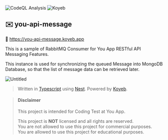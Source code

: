<div>
  <img alt="CodeQL Analysis" src="https://github.com/ezralazuardy/you-api-message/actions/workflows/github-code-scanning/codeql/badge.svg" />
  <img alt="Koyeb" src="https://deploy-badge.vercel.app?url=https://you-api-message.koyeb.app&name=koyeb" />
</div>

## ✉️ you-api-message

🔗 https://you-api-message.koyeb.app

This is a sample of RabbitMQ Consumer for You App RESTful API Messaging Features.

This instance is used for synchronizing the queued Message into MongoDB Database, so that the list of message data can be retrieved later.

![Untitled](https://github.com/ezralazuardy/you-api-message/assets/24422019/83e9321a-7073-40b4-bd82-ac4d8dab40da)

> Written in [Typescript](https://www.typescriptlang.org) using [Nest](https://nestjs.com). Powered by [Koyeb](https://koyeb.com).

> #### Disclaimer
>
> This project is intended for Coding Test at You App.
>
> This project is **NOT** licensed and all rights are reserved.
> <br/> You are not allowed to use this project for commercial
> purposes.
> <br/> You are allowed to use this project for educational purposes.
